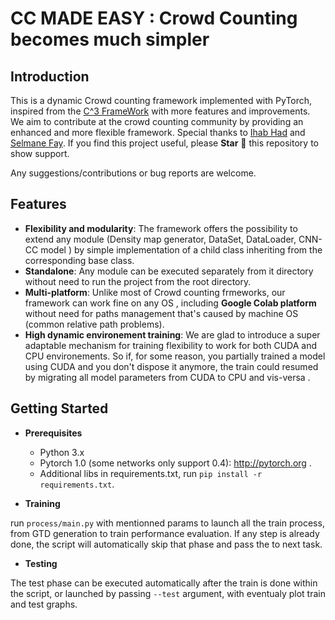 # **CC MADE EASY : Crowd Counting becomes much simpler**

## **Introduction**
This is a dynamic Crowd counting framework implemented with PyTorch, inspired from the [C^3 FrameWork](https://github.com/gjy3035/C-3-Framework) with more features and improvements. We aim to contribute at the crowd counting community by providing an enhanced and more flexible  framework.
Special thanks to [Ihab Had](https://) and [Selmane Fay](https://github.com/goldenfay). If you find this project useful, please **Star** 🌟 this repository to show support.

Any suggestions/contributions or bug reports are welcome.

## **Features**
* **Flexibility and modularity**: The framework offers the possibility to extend any module (Density map generator, DataSet, DataLoader, CNN-CC model ) by simple implementation of a child class inheriting from the corresponding base class.
* **Standalone**: Any module can be executed separately from it directory without need to run the project from the root directory.
* **Multi-platform**: Unlike most of Crowd counting frmeworks, our framework can work fine on any OS , including **Google Colab platform** without need for paths management that's caused by machine OS (common relative path problems).
* **High dynamic environement training**: We are glad to introduce a super adaptable mechanism for training flexibility to work for both CUDA and CPU environements. So if, for some reason, you partially trained a model using CUDA and you don't dispose it anymore, the train could resumed by migrating all model parameters from CUDA to CPU and vis-versa .

## **Getting Started**

* **Prerequisites**
    * Python 3.x
    * Pytorch 1.0 (some networks only support 0.4): http://pytorch.org .
    * Additional libs in requirements.txt, run `pip install -r requirements.txt`.
    
* **Training**

run `process/main.py` with mentionned params to launch all the train process, from GTD generation to train performance evaluation. If any step is already done, the script will automatically skip that phase and pass the to next task.

* **Testing**

The test phase can be executed automatically after the train is done within the script, or launched by passing `--test` argument, with eventualy plot train and test graphs.
